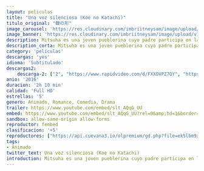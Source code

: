 ```yaml
---
layout: peliculas
title: "Una voz silenciosa (Koe no Katachi)"
titulo_original: "聲の形"
image_carousel: 'https://res.cloudinary.com/imbriitneysam/image/upload/v1544407817/voz-poster-min.jpg'
image_banner: 'https://res.cloudinary.com/imbriitneysam/image/upload/v1544407820/voz-banner-min.jpg'
description: Mitsuha es una joven pueblerina cuyo padre participa en las elecciones para alcalde de la ciudad. Sin embargo, anhela la emoción de la vida de la ciudad y por eso tiene un deseo, reencarnar en el chico guapo de sus sueños que seguro que se encuentra en Tokio. Un día, sueña con un chico tal y como desea pero ese chico en cuestión, Taki, de la gran ciudad, sueña a su vez con Mitsuha, una encantadora chica del campo. Taki y Mitsuha descubren un día que durante el sueño sus cuerpos se intercambian, y comienzan a comunicarse por medio de notas. A medida que consiguen superar torpemente un reto tras otro, se va creando entre los dos un vínculo que poco a poco se convierte en algo más romántico.
description_corta: Mitsuha es una joven pueblerina cuyo padre participa en las elecciones para alcalde de la ciudad. Sin embargo, anhela la emoción de la vida de la ciudad y por eso tiene un deseo, reencarnar en el chico guapo de sus sueños que seguro que...
category: 'peliculas'
descargas: 'yes'
idioma: 'Subtitulado'
descargas2:
    descarga-2: ["2", "https://www.rapidvideo.com/d/FXXOVPZ7QY", "https://www.google.com/s2/favicons?domain=www.rapidvideo.com","RapidVideo","https://res.cloudinary.com/imbriitneysam/image/upload/v1541473684/mexico.png", "Latino", "Full HD"]
anio: '2016'
duracion: '2h 10 min'
calidad: 'Full HD'
estrellas: '5'
genero: Animado, Romance, Comedia, Drama
trailer: https://www.youtube.com/embed/slt_AQqG_UU
embed: https://www.youtube.com/embed/slt_AQqG_UU?rel=0&amp;hd=1&border=0&wmode=opaque&enablejsapi=1&modestbranding=1&controls=1&showinfo=1
sandbox: allow-same-origin allow-forms
reproductor: fembed
clasificacion: '+5'
reproductores: ["https://api.cuevana3.io/olpremium/gd.php?file=ek5lbm9xYWNrS0xNejZabVlkSFIyTkxQb3BPWDB0UFkwY3lvbjJIRjBPQ1QwNStUck1mVG9kVExvM0djeHA3VnFybXRscUdvMWRXNHRZbU1lYXVUeDg2cGpKVmp4cXpBejYxcGxJcTgxc1c4c2FhVmViaVN6YXpUZ0lPZnRNbStsNjEvaUdPMzJzQ3BuSFdWZU02eHdxeXhxSUNlMHNuRnVxV29pYUNzbDhDNW1LQjlaZEhaemRHNWU0QjZ6dGJCMGRkMWk1KzhxOWJSdFl1TW5KdVZ6TkxHYklLRWlNbmYxOG1ZYjZ6SDFBPT0","https://api.cuevana3.io/stream/index.php?file=ek5lbm9xYWNrS0xJMVp5b21KREk0dFBLbjVkaHhkRGdrOG1jbnBpUnhhS1Z4NEdkbEt2VTdhZWJnSmFubzdISHo2cG5hSHVtejdhdWxJS3BkcXpWbzdlU3FadVkyYURhMDlLYW5walN5ZUxZMHFadnJNZlU","https://api.cuevana3.io/rr/gd.php?h=ek5lbm9xYWNrS0xJMVp5b21KREk0dFBLbjVkaHhkRGdrOG1jbnBpUnhhS1Z4NEdkbEt2VTdhZWJnSmFubzdISHo2cG5hSHVtejdhdWxJS3BkcXpWbzdlU3FadVkyUT09"]
tags:
- Animado
twitter_text: Una voz silenciosa (Koe no Katachi)
introduction: Mitsuha es una joven pueblerina cuyo padre participa en las elecciones para alcalde de la ciudad. Sin embargo, anhela la emoción de la vida de la ciudad y por eso tiene un deseo, reencarnar en el chico guapo de sus sueños que seguro que...
---
```












